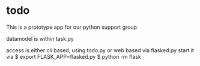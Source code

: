 # todo
This is a prototype app for our python support group

datamodel is within task.py

access is either cli based, using todo.py
or web based via flasked.py start it via
$ export FLASK_APP=flasked.py
$ python -m flask
